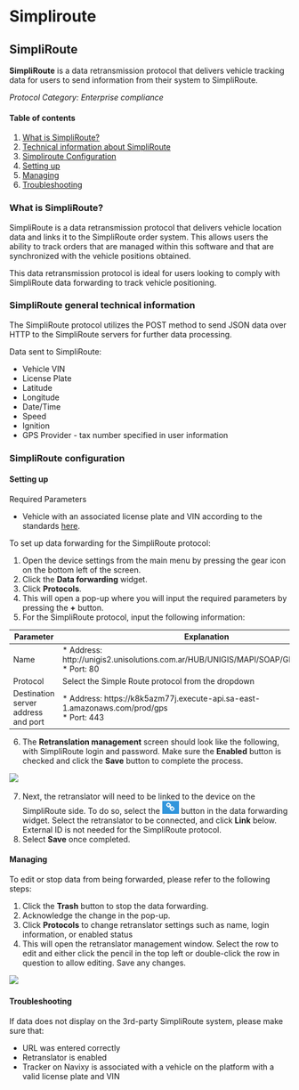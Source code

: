 # Simpliroute

## SimpliRoute

**SimpliRoute** is a data retransmission protocol that delivers vehicle tracking data for users to send information from their system to SimpliRoute.

_Protocol Category: Enterprise compliance_

#### Table of contents

1. [What is SimpliRoute?](simpliroute.md#what-is-simpliroute)
2. [Technical information about SimpliRoute](simpliroute.md#tech-info-simpliroute)
3. [Simpliroute Configuration](simpliroute.md#simpliroute-config)
4. [Setting up](simpliroute.md#setting-up)
5. [Managing](simpliroute.md#managing)
6. [Troubleshooting](simpliroute.md#troubleshooting)

### What is SimpliRoute?

SimpliRoute is a data retransmission protocol that delivers vehicle location data and links it to the SimpliRoute order system. This allows users the ability to track orders that are managed within this software and that are synchronized with the vehicle positions obtained.

This data retransmission protocol is ideal for users looking to comply with SimpliRoute data forwarding to track vehicle positioning.

### SimpliRoute general technical information

The SimpliRoute protocol utilizes the POST method to send JSON data over HTTP to the SimpliRoute servers for further data processing.

Data sent to SimpliRoute:

* Vehicle VIN
* License Plate
* Latitude
* Longitude
* Date/Time
* Speed
* Ignition
* GPS Provider - tax number specified in user information

### SimpliRoute configuration

#### Setting up

Required Parameters

* Vehicle with an associated license plate and VIN according to the standards [here](../../fleet-management/).

To set up data forwarding for the SimpliRoute protocol:

1. Open the device settings from the main menu by pressing the gear icon on the bottom left of the screen.
2. Click the **Data forwarding** widget.
3. Click **Protocols**.
4. This will open a pop-up where you will input the required parameters by pressing the **+** button.
5. For the SimpliRoute protocol, input the following information:

<table><thead><tr><th width="243.09088134765625">Parameter</th><th>Explanation</th></tr></thead><tbody><tr><td>Name</td><td>* Address: http://unigis2.unisolutions.com.ar/HUB/UNIGIS/MAPI/SOAP/GPS/Service.asmx<br>* Port: 80</td></tr><tr><td>Protocol</td><td>Select the Simple Route protocol from the dropdown</td></tr><tr><td>Destination server address and port</td><td>* Address: https://k8k5azm77j.execute-api.sa-east-1.amazonaws.com/prod/gps<br>* Port: 443</td></tr></tbody></table>

6. The **Retranslation management** screen should look like the following, with SimpliRoute login and password. Make sure the **Enabled** button is checked and click the **Save** button to complete the process.

![](https://www.navixy.com/wp-content/uploads/2022/10/pasted-image-0-2-600x115.png)

7. Next, the retranslator will need to be linked to the device on the SimpliRoute side. To do so, select the ![image-20250310-140837.png](../../../user-guide/devices-and-settings/data-forwarding/attachments/image-20250310-140837.png) button in the data forwarding widget. Select the retranslator to be connected, and click **Link** below. External ID is not needed for the SimpliRoute protocol.
8. Select **Save** once completed.

#### Managing

To edit or stop data from being forwarded, please refer to the following steps:

1. Click the **Trash** button to stop the data forwarding.
2. Acknowledge the change in the pop-up.
3. Click **Protocols** to change retranslator settings such as name, login information, or enabled status
4. This will open the retranslator management window. Select the row to edit and either click the pencil in the top left or double-click the row in question to allow editing. Save any changes.

![](https://www.navixy.com/wp-content/uploads/2022/10/pasted-image-0-1-600x116.png)

#### Troubleshooting

If data does not display on the 3rd-party SimpliRoute system, please make sure that:

* URL was entered correctly
* Retranslator is enabled
* Tracker on Navixy is associated with a vehicle on the platform with a valid license plate and VIN
